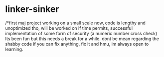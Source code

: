 # linker-sinker
/*first maj project
working on a small scale now, code is lengthy and unoptimized tho, will be worked on if time permits, successful implementation of some form of security (a numeric number cross check)
Its been fun but this needs a break for a while.
dont be mean regarding the shabby code
if you can fix anything, fix it and hmu, im always open to learning.
